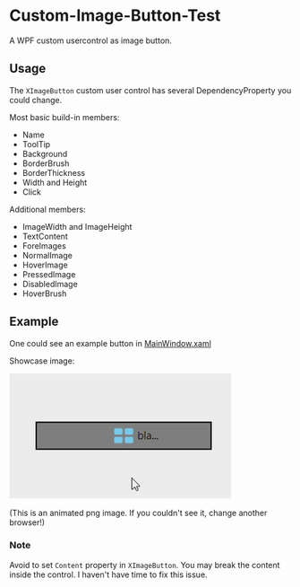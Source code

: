 # Custom-Image-Button-Test
A WPF custom usercontrol as image button.

## Usage
The `XImageButton` custom user control has several DependencyProperty you could change.

Most basic build-in members: 
* Name
* ToolTip
* Background
* BorderBrush
* BorderThickness
* Width and Height
* Click

Additional members:
* ImageWidth and ImageHeight
* TextContent
* ForeImages
* NormalImage
* HoverImage
* PressedImage
* DisabledImage
* HoverBrush

## Example
One could see an example button in [MainWindow.xaml](https://github.com/Tennyleaz/Custom-Image-Button-Test/blob/master/Custom%20Image%20Button%20Test/MainWindow.xaml)

Showcase image:

![animated png image](https://github.com/Tennyleaz/Custom-Image-Button-Test/blob/master/example%20apng.png)

(This is an animated png image. If you couldn't see it, change another browser!)

### Note
Avoid to set `Content` property in `XImageButton`. You may break the content inside the control. I haven't have time to fix this issue.
